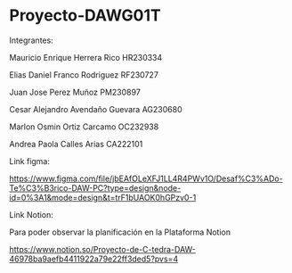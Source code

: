 # Proyecto-DAWG01T

Integrantes:

Mauricio Enrique Herrera Rico HR230334

Elias Daniel Franco Rodriguez RF230727

Juan Jose Perez Muñoz PM230897

Cesar Alejandro Avendaño Guevara AG230680

Marlon Osmin Ortiz Carcamo OC232938

Andrea Paola Calles Arias CA222101

Link figma:

https://www.figma.com/file/jbEAfOLeXFJ1LL4R4PWv1O/Desaf%C3%ADo-Te%C3%B3rico-DAW-PC?type=design&node-id=0%3A1&mode=design&t=trF1bUAOK0hGPzv0-1

Link Notion:

Para poder observar la planificación en la Plataforma Notion

https://www.notion.so/Proyecto-de-C-tedra-DAW-46978ba9aefb4411922a79e22ff3ded5?pvs=4
